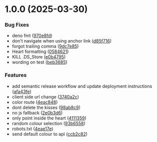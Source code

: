 # 1.0.0 (2025-03-30)


### Bug Fixes

* deno fmt ([970e8fd](https://github.com/seangreen-org/sg-fresh/commit/970e8fd731d8b327c51b0025a710c284c5f91a53))
* don't navigate when using anchor link ([d85f716](https://github.com/seangreen-org/sg-fresh/commit/d85f7167c583dc9818b34fd5d7a106e7a594c187))
* forgot trailing comma ([9dc7e85](https://github.com/seangreen-org/sg-fresh/commit/9dc7e8566173584234042e89592d41fc2b28c29b))
* Heart formatting ([0584621](https://github.com/seangreen-org/sg-fresh/commit/058462171c970fccd65a6a067e3cda79ec4b4f5d))
* KILL .DS_Store ([e0b4795](https://github.com/seangreen-org/sg-fresh/commit/e0b4795e57989329235d68b3d8714a46701e4ac6))
* wording on test ([beb3685](https://github.com/seangreen-org/sg-fresh/commit/beb36850c2f74bc100204d1ae38d0171dee44411))


### Features

* add semantic release workflow and update deployment instructions ([afa43fe](https://github.com/seangreen-org/sg-fresh/commit/afa43fe691c1ae55564c57f1eeea10d65244993c))
* client side url change ([3740a2c](https://github.com/seangreen-org/sg-fresh/commit/3740a2ca51eaf9140b8d4320a13bf662a0be6ea4))
* color route ([4eac848](https://github.com/seangreen-org/sg-fresh/commit/4eac848b8be891257d9d2f01ab194f88736d42eb))
* dont delete the kisses ([98ab8c9](https://github.com/seangreen-org/sg-fresh/commit/98ab8c974d61c185eee1ebf8f4779e2595d50500))
* no js fallback ([2e0b3d6](https://github.com/seangreen-org/sg-fresh/commit/2e0b3d642776b016279169c004c7c3ed875743f0))
* only point inside the heart ([4111359](https://github.com/seangreen-org/sg-fresh/commit/4111359ef303dfe002aeef2b71311e5fb5880ceb))
* random colour selection ([93b6558](https://github.com/seangreen-org/sg-fresh/commit/93b655826d435400b9894f7237a2ff9a9e6d59ec))
* robots.txt ([4eae17e](https://github.com/seangreen-org/sg-fresh/commit/4eae17e35e325e046f60f35dd18ffab6724dc244))
* send default colour to api ([ccb2c82](https://github.com/seangreen-org/sg-fresh/commit/ccb2c822ef2897073dfbe6fce039430b6118fbb6))
